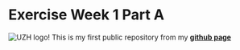 # Exercise Week 1 Part A

![UZH logo!](https://upload.wikimedia.org/wikipedia/commons/8/89/Universit%C3%A4t_Z%C3%BCrich_logo.svg)
This is my first public repository
from my [**github page**](https://github.com/kvongruenigen)


